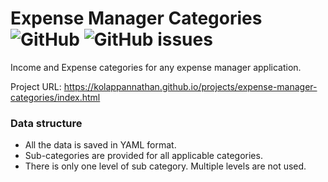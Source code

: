 # Expense Manager Categories ![GitHub](https://img.shields.io/github/license/kolappannathan/expense-manager-categories.svg?style=flat-square) ![GitHub issues](https://img.shields.io/github/issues/kolappannathan/expense-manager-categories.svg?style=flat-square)

Income and Expense categories for any expense manager application.

Project URL: https://kolappannathan.github.io/projects/expense-manager-categories/index.html

### Data structure
 - All the data is saved in YAML format.
 - Sub-categories are provided for all applicable categories.
 - There is only one level of sub category. Multiple levels are not used.
